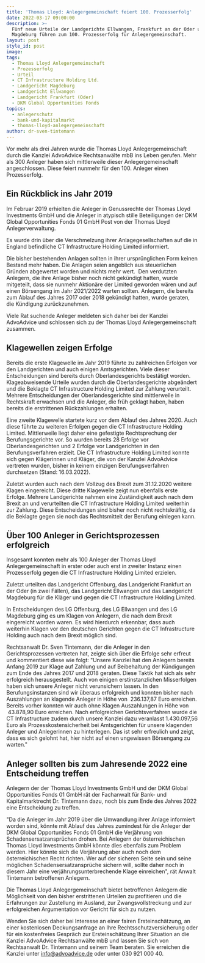```yaml
---
title: 'Thomas Lloyd: Anlegergemeinschaft feiert 100. Prozesserfolg'
date: 2022-03-17 09:00:00
description: >-
  Fünf neue Urteile der Landgerichte Ellwangen, Frankfurt an der Oder und
  Magdeburg führen zum 100. Prozesserfolg für Anlegergemeinschaft.
layout: post
style_id: post
image:
tags:
  - Thomas Lloyd Anlegergemeinschaft
  - Prozesserfolg
  - Urteil
  - CT Infrastructure Holding Ltd.
  - Landgericht Magdeburg
  - Landgericht Ellwangen
  - Landgericht Frankfurt (Oder)
  - DKM Global Opportunities Fonds
topics:
  - anlegerschutz
  - bank-und-kapitalmarkt
  - thomas-lloyd-anlegergemeinschaft
author: dr-sven-tintemann
---
```

Vor mehr als drei Jahren wurde die Thomas Lloyd Anlegergemeinschaft durch die Kanzlei AdvoAdvice Rechtsanwälte mbB ins Leben gerufen. Mehr als 300 Anleger haben sich mittlerweile dieser Anlegergemeinschaft angeschlossen. Diese feiert nunmehr für den 100. Anleger einen Prozesserfolg.&nbsp;

## Ein Rückblick ins Jahr 2019

Im Februar 2019 erhielten die Anleger in Genussrechte der Thomas Lloyd Investments GmbH und die Anleger in atypisch stille Beteiligungen der DKM Global Opportunities Fonds 01 GmbH Post von der Thomas Lloyd Anlegerverwaltung.&nbsp;

Es wurde drin über die Verschmelzung ihrer Anlagegesellschaften auf die in England befindliche CT Infrastructure Holding Limited informiert.

Die bisher bestehenden Anlagen sollten in ihrer ursprünglichen Form keinen Bestand mehr haben. Die Anlagen seien angeblich aus steuerlichen Gründen abgewertet worden und nichts mehr wert. &nbsp;Den verdutzten Anlegern, die ihre Anlage bisher noch nicht gekündigt hatten, wurde mitgeteilt, dass sie nunmehr Aktionäre der Limited geworden wären und auf einen Börsengang im Jahr 2021/2022 warten sollten. Anlegern, die bereits zum Ablauf des Jahres 2017 oder 2018 gekündigt hatten, wurde geraten, die Kündigung zurückzunehmen.&nbsp;

Viele Rat suchende Anleger meldeten sich daher bei der Kanzlei AdvoAdvice und schlossen sich zu der Thomas Lloyd Anlegergemeinschaft zusammen.&nbsp;

## Klagewellen zeigen Erfolge

Bereits die erste Klagewelle im Jahr 2019 führte zu zahlreichen Erfolgen vor den Landgerichten und auch einigen Amtsgerichten. Viele dieser Entscheidungen sind bereits durch Oberlandesgerichts bestätigt worden. Klageabweisende Urteile wurden durch die Oberlandesgerichte abgeändert und die Beklagte CT Infrastructure Holding Limited zur Zahlung verurteilt. Mehrere Entscheidungen der Oberlandesgerichte sind mittlerweile in Rechtskraft erwachsen und die Anleger, die früh geklagt haben, haben bereits die erstrittenen Rückzahlungen erhalten.&nbsp;

Eine zweite Klagewelle startete kurz vor dem Ablauf des Jahres 2020. Auch diese führte zu weiteren Erfolgen gegen die CT Infrastructure Holding Limited. Mittlerweile liegt daher eine gefestigte Rechtsprechung der Berufungsgerichte vor. So wurden bereits 28 Erfolge vor Oberlandesgerichten und 2 Erfolge vor Landgerichten in den Berufungsverfahren erzielt. Die CT Infrastructure Holding Limited konnte sich gegen Klägerinnen und Kläger, die von der Kanzlei AdvoAdvice vertreten wurden, bisher in keinem einzigen Berufungsverfahren durchsetzen (Stand: 16.03.2022).&nbsp;

Zuletzt wurden auch nach dem Vollzug des Brexit zum 31.12.2020 weitere Klagen eingereicht. Diese dritte Klagewelle zeigt nun ebenfalls erste Erfolge. Mehrere Landgerichte nahmen eine Zuständigkeit auch nach dem Brexit an und verurteilten die CT Infrastructure Holding Limited weiterhin zur Zahlung. Diese Entscheidungen sind bisher noch nicht rechtskräftig, da die Beklagte gegen sie noch das Rechtsmittelt der Berufung einlegen kann.&nbsp;

## Über 100 Anleger in Gerichtsprozessen erfolgreich

Insgesamt konnten mehr als 100 Anleger der Thomas Lloyd Anlegergemeinschaft in erster oder auch erst in zweiter Instanz einen Prozesserfolg gegen die CT Infrastructure Holding Limited erzielen.&nbsp;

Zuletzt urteilten das Landgericht Offenburg, das Landgericht Frankfurt an der Oder (in zwei Fällen), das Landgericht Ellwangen und das Landgericht Magdeburg für die Kläger und gegen die CT Infrastructure Holding Limited.&nbsp;

In Entscheidungen des LG Offenburg, des LG Ellwangen und des LG Magdeburg ging es um Klagen von Anlegern, die nach dem Brexit eingereicht worden waren. Es wird hierdurch erkennbar, dass auch weiterhin Klagen vor den deutschen Gerichten gegen die CT Infrastructure Holding auch nach dem Brexit möglich sind.&nbsp;

Rechtsanwalt Dr. Sven Tintemann, der die Anleger in den Gerichtsprozessen vertreten hat, zeigte sich über die Erfolge sehr erfreut und kommentiert diese wie folgt: "Unsere Kanzlei hat den Anlegern bereits Anfang 2019 zur Klage auf Zahlung und auf Beibehaltung der Kündigungen zum Ende des Jahres 2017 und 2018 geraten. Diese Taktik hat sich als sehr erfolgreich herausgestellt. Auch von einigen erstinstanzlichen Misserfolgen haben sich unsere Anleger nicht verunsichern lassen. In den Berufungsinstanzen sind wir überaus erfolgreich und konnten bisher nach Auszahlungen an klagende Anleger in Höhe von &nbsp;236.137,87 Euro erreichen. Bereits vorher konnten wir auch ohne Klagen Auszahlungen in Höhe von &nbsp;43.878,90 Euro erreichen. Nach erfolgreichen Gerichtsverfahren wurde die CT Infrastructure zudem durch unsere Kanzlei dazu veranlasst 1.430.097,56 Euro als Prozesskostensicherheit bei Amtsgerichten für unsere klagenden Anleger und Anlegerinnen zu hinterlegen. Das ist sehr erfreulich und zeigt, dass es sich gelohnt hat, hier nicht auf einen ungewissen Börsengang zu warten."&nbsp;

## Anleger sollten bis zum Jahresende 2022 eine Entscheidung treffen

Anlegern der der Thomas Lloyd Investments GmbH und der DKM Global Opportunities Fonds 01 GmbH rät der Fachanwalt für Bank- und Kapitalmarktrecht Dr. Tintemann dazu, noch bis zum Ende des Jahres 2022 eine Entscheidung zu treffen.&nbsp;

"Da die Anleger im Jahr 2019 über die Umwandlung ihrer Anlage informiert worden sind, könnte mit Ablauf des Jahres zumindest für die Anleger der DKM Global Opportunities Fonds 01 GmbH die Verjährung von Schadensersatzansprüchen drohen. Bei Anlegern der österreichischen Thomas Lloyd Investments GmbH könnte dies ebenfalls zum Problem werden. Hier könnte sich die Verjährung aber auch noch dem österreichischen Recht richten. Wer auf der sicheren Seite sein und seine möglichen Schadensersatzansprüche sichern will, sollte daher noch in diesem Jahr eine verjährungsunterbrechende Klage einreichen", rät Anwalt Tintemann betroffenen Anlegern.&nbsp;

Die Thomas Lloyd Anlegergemeinschaft bietet betroffenen Anlegern die Möglichkeit von den bisher erstrittenen Urteilen zu profitieren und die Erfahrungen zur Zustellung im Ausland, zur Zwangsvollstreckung und zur erfolgreichen Argumentation vor Gericht für sich zu nutzen.

Wenden Sie sich daher bei Interesse an einer fairen Ersteinschätzung, an einer kostenlosen Deckungsanfrage an Ihre Rechtsschutzversicherung oder für ein kostenfreies Gespräch zur Ersteinschätzung Ihrer Situation an die Kanzlei AdvoAdvice Rechtsanwälte mbB und lassen Sie sich von Rechtsanwalt Dr. Tintemann und seinem Team beraten. Sie erreichen die Kanzlei unter info@advoadvice.de oder unter 030 921 000 40.&nbsp;
